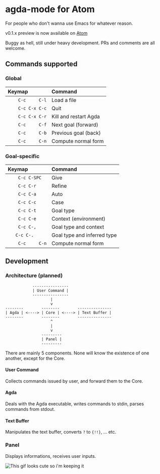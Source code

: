 # agda-mode for Atom

For people who don't wanna use Emacs for whatever reason.


v0.1.x preview is now available on [Atom](https://atom.io/packages/agda-mode)

Buggy as hell, still under heavy development.
PRs and comments are all welcome.


## Commands supported

### Global

| Keymap            | Command               |
|:------------------|:----------------------|
| `    C-c     C-l` | Load a file           |
| `    C-c C-x C-c` | Quit                  |
| `    C-c C-x C-r` | Kill and restart Agda |
| `    C-c     C-f` | Next goal (forward)   |
| `    C-c     C-b` | Previous goal (back)  |
| `    C-c     C-n` | Compute normal form   |

### Goal-specific

| Keymap            | Command                     |
|:------------------|:----------------------------|
| `    C-c C-SPC`   | Give                        |
| `    C-c C-r`     | Refine                      |
| `    C-c C-a`     | Auto                        |
| `    C-c C-c`     | Case                        |
| `    C-c C-t`     | Goal type                   |
| `    C-c C-e`     | Context (environment)       |
| `    C-c C-,`     | Goal type and context       |
| `    C-c C-.    ` | Goal type and inferred type |
| `    C-c     C-n` | Compute normal form         |

## Development

### Architecture (planned)

```
            ----------------
            | User Command |
            ----------------
                    |
                    v
--------        --------        ---------------
| Agda | <----> | Core | <----> | Text Buffer |
--------        --------        ---------------
                    ^
                    |
                    v
                ---------
                | Panel |
                ---------
```

There are mainly 5 components.
None will know the existence of one another, except for the Core.

#### User Command

Collects commands issued by user, and forward them to the Core.

#### Agda

Deals with the Agda executable, writes commands to stdin, parses commands from stdout.

#### Text Buffer

Manipulates the text buffer, converts `?` to `{!!}`,  ... etc.

### Panel

Displays informations, receives user inputs.



![This gif looks cute so i'm keeping it](https://f.cloud.github.com/assets/69169/2290250/c35d867a-a017-11e3-86be-cd7c5bf3ff9b.gif)

